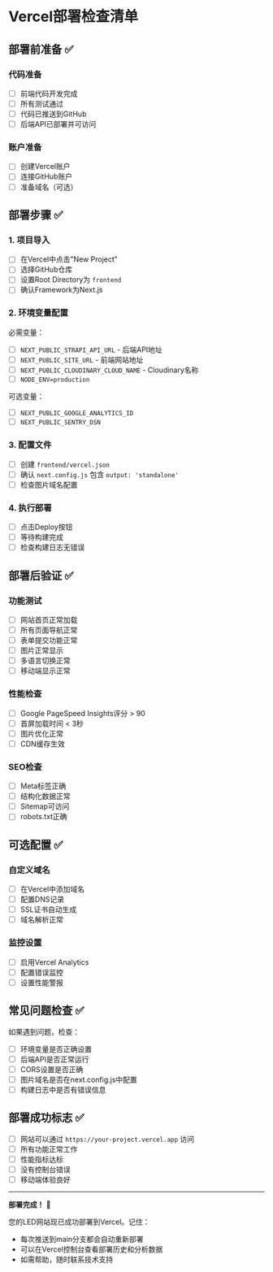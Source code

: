# Vercel部署检查清单

## 部署前准备 ✅

### 代码准备
- [ ] 前端代码开发完成
- [ ] 所有测试通过
- [ ] 代码已推送到GitHub
- [ ] 后端API已部署并可访问

### 账户准备
- [ ] 创建Vercel账户
- [ ] 连接GitHub账户
- [ ] 准备域名（可选）

## 部署步骤 ✅

### 1. 项目导入
- [ ] 在Vercel中点击"New Project"
- [ ] 选择GitHub仓库
- [ ] 设置Root Directory为 `frontend`
- [ ] 确认Framework为Next.js

### 2. 环境变量配置
必需变量：
- [ ] `NEXT_PUBLIC_STRAPI_API_URL` - 后端API地址
- [ ] `NEXT_PUBLIC_SITE_URL` - 前端网站地址
- [ ] `NEXT_PUBLIC_CLOUDINARY_CLOUD_NAME` - Cloudinary名称
- [ ] `NODE_ENV=production`

可选变量：
- [ ] `NEXT_PUBLIC_GOOGLE_ANALYTICS_ID`
- [ ] `NEXT_PUBLIC_SENTRY_DSN`

### 3. 配置文件
- [ ] 创建 `frontend/vercel.json`
- [ ] 确认 `next.config.js` 包含 `output: 'standalone'`
- [ ] 检查图片域名配置

### 4. 执行部署
- [ ] 点击Deploy按钮
- [ ] 等待构建完成
- [ ] 检查构建日志无错误

## 部署后验证 ✅

### 功能测试
- [ ] 网站首页正常加载
- [ ] 所有页面导航正常
- [ ] 表单提交功能正常
- [ ] 图片正常显示
- [ ] 多语言切换正常
- [ ] 移动端显示正常

### 性能检查
- [ ] Google PageSpeed Insights评分 > 90
- [ ] 首屏加载时间 < 3秒
- [ ] 图片优化正常
- [ ] CDN缓存生效

### SEO检查
- [ ] Meta标签正确
- [ ] 结构化数据正常
- [ ] Sitemap可访问
- [ ] robots.txt正确

## 可选配置 ✅

### 自定义域名
- [ ] 在Vercel中添加域名
- [ ] 配置DNS记录
- [ ] SSL证书自动生成
- [ ] 域名解析正常

### 监控设置
- [ ] 启用Vercel Analytics
- [ ] 配置错误监控
- [ ] 设置性能警报

## 常见问题检查 ✅

如果遇到问题，检查：
- [ ] 环境变量是否正确设置
- [ ] 后端API是否正常运行
- [ ] CORS设置是否正确
- [ ] 图片域名是否在next.config.js中配置
- [ ] 构建日志中是否有错误信息

## 部署成功标志 ✅

- [ ] 网站可以通过 `https://your-project.vercel.app` 访问
- [ ] 所有功能正常工作
- [ ] 性能指标达标
- [ ] 没有控制台错误
- [ ] 移动端体验良好

---

**部署完成！** 🎉

您的LED网站现已成功部署到Vercel。记住：
- 每次推送到main分支都会自动重新部署
- 可以在Vercel控制台查看部署历史和分析数据
- 如需帮助，随时联系技术支持